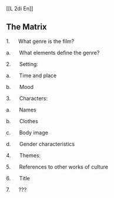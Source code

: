 [[L 2di En]]
## The Matrix

1.      What genre is the film?



a.      What elements define the genre?



2.      Setting:

a.      Time and place

b.      Mood

3.      Characters:

a.      Names

b.      Clothes

c.      Body image

d.      Gender characteristics

4.      Themes:

5.      References to other works of culture

6.      Title

7.      ???